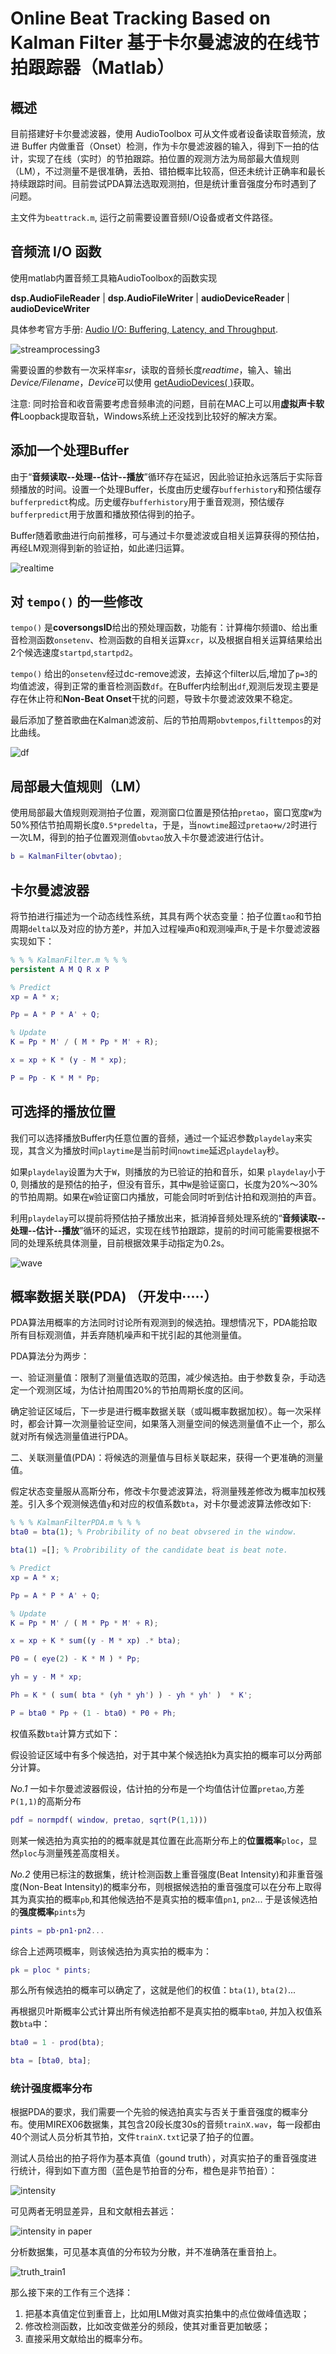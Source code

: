 # Online Beat Tracking Based on  Kalman Filter 基于卡尔曼滤波的在线节拍跟踪器（Matlab）

## 概述

目前搭建好卡尔曼滤波器，使用 AudioToolbox 可从文件或者设备读取音频流，放进 Buffer 内做重音（Onset）检测，作为卡尔曼滤波器的输入，得到下一拍的估计，实现了在线（实时）的节拍跟踪。拍位置的观测方法为局部最大值规则（LM），不过测量不是很准确，丢拍、错拍概率比较高，但还未统计正确率和最长持续跟踪时间。目前尝试PDA算法选取观测拍，但是统计重音强度分布时遇到了问题。

主文件为```beattrack.m```, 运行之前需要设置音频I/O设备或者文件路径。

## 音频流 I/O 函数

使用matlab内置音频工具箱AudioToolbox的函数实现

**dsp.AudioFileReader** | **dsp.AudioFileWriter** | **audioDeviceReader** | **audioDeviceWriter**

具体参考官方手册: [Audio I/O: Buffering, Latency, and Throughput](https://ww2.mathworks.cn/help/audio/gs/audio-io-buffering-latency-and-throughput.html).

![streamprocessing3](image/streamprocessing3.png "音频流处理过程")

需要设置的参数有一次采样率*sr*，读取的音频长度*readtime*，输入、输出*Device/Filename*，*Device*可以使用 [getAudioDevices( )](https://ww2.mathworks.cn/help/audio/ref/audioplayerrecorder.getaudiodevices.html)获取。

注意: 同时拾音和收音需要考虑音频串流的问题，目前在MAC上可以用**虚拟声卡软件**Loopback提取音轨，Windows系统上还没找到比较好的解决方案。

## 添加一个处理Buffer

由于“**音频读取--处理--估计--播放**”循环存在延迟，因此验证拍永远落后于实际音频播放的时间。设置一个处理Buffer，长度由历史缓存```bufferhistory```和预估缓存```bufferpredict```构成。历史缓存```bufferhistory```用于重音观测，预估缓存```bufferpredict```用于放置和播放预估得到的拍子。

Buffer随着歌曲进行向前推移，可与通过卡尔曼滤波或自相关运算获得的预估拍，再经LM观测得到新的验证拍，如此递归运算。

![realtime](image/realtime.jpg "实时波形、MFCCs、重音检测函数")

## 对 ```tempo()``` 的一些修改

```tempo()``` 是**coversongsID**给出的预处理函数，功能有：计算梅尔频谱```D```、给出重音检测函数```onsetenv```、检测函数的自相关运算```xcr```，以及根据自相关运算结果给出2个候选速度```startpd```,```startpd2```。

```tempo()``` 给出的```onsetenv```经过dc-remove滤波，去掉这个filter以后,增加了```p=3```的均值滤波，得到正常的重音检测函数```df```。在Buffer内绘制出```df```,观测后发现主要是存在休止符和**Non-Beat Onset**干扰的问题，导致卡尔曼滤波效果不稳定。

最后添加了整首歌曲在Kalman滤波前、后的节拍周期```obvtempos```,```filttempos```的对比曲线。

![df](image/track_train1.jpg "实时检测函数")

## 局部最大值规则（LM）

使用局部最大值规则观测拍子位置，观测窗口位置是预估拍```pretao```，窗口宽度```W```为50%预估节拍周期长度```0.5*predelta```，于是，当```nowtime```超过```pretao+w/2```时进行一次LM，得到的拍子位置观测值```obvtao```放入卡尔曼滤波进行估计。

``` matlab
b = KalmanFilter(obvtao);
```

## 卡尔曼滤波器

将节拍进行描述为一个动态线性系统，其具有两个状态变量：拍子位置```tao```和节拍周期```delta```以及对应的协方差```P```，并加入过程噪声```Q```和观测噪声```R```,于是卡尔曼滤波器实现如下：

``` matlab
% % % KalmanFilter.m % % %
persistent A M Q R x P

% Predict
xp = A * x;

Pp = A * P * A' + Q;

% Update
K = Pp * M' / ( M * Pp * M' + R);

x = xp + K * (y - M * xp);

P = Pp - K * M * Pp;   
```

## 可选择的播放位置

我们可以选择播放Buffer内任意位置的音频，通过一个延迟参数```playdelay```来实现，其含义为播放时间```playtime```是当前时间```nowtime```延迟```playdelay```秒。

如果```playdelay```设置为大于```W```，则播放的为已验证的拍和音乐，如果 ```playdelay```小于0, 则播放的是预估的拍子，但没有音乐，其中```W```是验证窗口，长度为20%～30%的节拍周期。如果在```W```验证窗口内播放，可能会同时听到估计拍和观测拍的声音。

利用```playdelay```可以提前将预估拍子播放出来，抵消掉音频处理系统的“**音频读取--处理--估计--播放**”循环的延迟，实现在线节拍跟踪，提前的时间可能需要根据不同的处理系统具体测量，目前根据效果手动指定为0.2s。

![wave](image/wave.jpg "波形图")

## 概率数据关联(PDA)   （开发中·····）

PDA算法用概率的方法同时讨论所有观测到的候选拍。理想情况下，PDA能拾取所有目标观测值，并丢弃随机噪声和干扰引起的其他测量值。

PDA算法分为两步：

一、验证测量值：限制了测量值选取的范围，减少候选拍。由于参数复杂，手动选定一个观测区域，为估计拍周围20%的节拍周期长度的区间。

   确定验证区域后，下一步是进行概率数据关联（或叫概率数据加权）。每一次采样时，都会计算一次测量验证空间，如果落入测量空间的候选测量值不止一个，那么就对所有候选测量值进行PDA。

二、关联测量值(PDA)：将候选的测量值与目标关联起来，获得一个更准确的测量值。

假定状态变量服从高斯分布，修改卡尔曼滤波算法，将测量残差修改为概率加权残差。引入多个观测候选值```y```和对应的权值系数```bta```，对卡尔曼滤波算法修改如下:

``` matlab
% % % KalmanFilterPDA.m % % %
bta0 = bta(1); % Probribility of no beat obvsered in the window.

bta(1) =[]; % Probribility of the candidate beat is beat note.

% Predict
xp = A * x;

Pp = A * P * A' + Q;

% Update
K = Pp * M' / ( M * Pp * M' + R);

x = xp + K * sum((y - M * xp) .* bta);

P0 = ( eye(2) - K * M ) * Pp;

yh = y - M * xp;

Ph = K * ( sum( bta * (yh * yh') ) - yh * yh' )  * K';

P = bta0 * Pp + (1 - bta0) * P0 + Ph;  
```

权值系数```bta```计算方式如下：

假设验证区域中有多个候选拍，对于其中某个候选拍k为真实拍的概率可以分两部分计算。

*No.1* 一如卡尔曼滤波器假设，估计拍的分布是一个均值估计位置```pretao```,方差```P(1,1)```的高斯分布

``` matlab
pdf = normpdf( window, pretao, sqrt(P(1,1)))
```

则某一候选拍为真实拍的的概率就是其位置在此高斯分布上的**位置概率**```ploc```，显然```ploc```与测量残差高度相关。

*No.2* 使用已标注的数据集，统计检测函数上重音强度(Beat Intensity)和非重音强度(Non-Beat Intensity)的概率分布，则根据候选拍的重音强度可以在分布上取得其为真实拍的概率```pb```,和其他候选拍不是真实拍的概率值```pn1```, ```pn2```... 于是该候选拍的**强度概率**```pints```为

``` matlab
pints = pb·pn1·pn2...
```

综合上述两项概率，则该候选拍为真实拍的概率为：

``` matlab
pk = ploc * pints;
```

那么所有候选拍的概率可以确定了，这就是他们的权值：```bta(1)```, ```bta(2)```...

再根据贝叶斯概率公式计算出所有候选拍都不是真实拍的概率```bta0```, 并加入权值系数```bta```中：

``` matlab
bta0 = 1 - prod(bta);

bta = [bta0, bta];
```

### 统计强度概率分布

根据PDA的要求，我们需要一个先验的候选拍真实与否关于重音强度的概率分布。使用MIREX06数据集，其包含20段长度30s的音频```trainX.wav```，每一段都由40个测试人员分析其节拍，文件```trainX.txt```记录了拍子的位置。

测试人员给出的拍子将作为基本真值（gound truth），对真实拍子的重音强度进行统计，得到如下直方图（蓝色是节拍音的分布，橙色是非节拍音）：

![intensity](image/intensity.jpg)

可见两者无明显差异，且和文献相去甚远：

![intensity in paper](image/intensity_paper.jpg)

分析数据集，可见基本真值的分布较为分散，并不准确落在重音拍上。

![truth_train1](image/truth_train1(1).jpg)

那么接下来的工作有三个选择：

1. 把基本真值定位到重音上，比如用LM做对真实拍集中的点位做峰值选取；
2. 修改检测函数，比如改变做差分的频段，使其对重音更加敏感；
3. 直接采用文献给出的概率分布。
